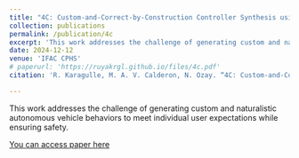 ```yaml
---
title: "4C: Custom-and-Correct-by-Construction Controller Synthesis using Multi-modal Human Feedback"
collection: publications
permalink: /publication/4c
excerpt: 'This work addresses the challenge of generating custom and naturalistic autonomous vehicle behaviors to meet individual user expectations while ensuring safety'
date: 2024-12-12
venue: 'IFAC CPHS'
# paperurl: 'https://ruyakrgl.github.io/files/4c.pdf'
citation: 'R. Karagulle, M. A. V. Calderon, N. Ozay. “4C: Custom-and-Correct-by-Construction Controller Synthesis using Multi-modal Human Feedback”. (2024) (accepted - 5th IFAC Workshop on Cyber-Physical & Human Systems)'

---
```

This work addresses the challenge of generating custom and naturalistic autonomous vehicle behaviors to meet individual user expectations while ensuring safety.

[You can access paper here]('https://ruyakrgl.github.io/files/4c.pdf')

<!-- R. Karagulle, M. A. V. Calderon, N. Ozay. “4C: Custom-and-Correct-by-Construction Controller Synthesis using Multi-modal Human Feedback”. (2024) (accepted - 5th IFAC Workshop on Cyber-Physical & Human Systems) -->